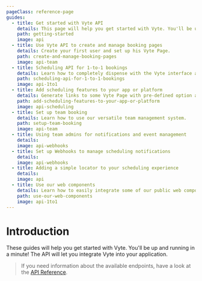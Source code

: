 ```yaml
---
pageClass: reference-page
guides:
  - title: Get started with Vyte API
    details: This page will help you get started with Vyte. You'll be up and running in a minute!
    path: getting-started
    image: api
  - title: Use Vyte API to create and manage booking pages
    details: Create your first user and set up his Vyte Page.
    path: create-and-manage-booking-pages
    image: api-team
  - title: Scheduling API for 1-to-1 bookings
    details: Learn how to completely dispense with the Vyte interface and fully manage 1-1 bookings using only the API.
    path: scheduling-api-for-1-to-1-bookings
    image: api-1to1
  - title: Add scheduling features to your app or platform
    details: Generate links to some Vyte Page with pre-defined option as path parameters.
    path: add-scheduling-features-to-your-app-or-platform
    image: api-scheduling
  - title: Set up team booking
    details: Learn how to use our versatile team management system.
    path: setup-team-booking
    image: api-team
  - title: Using team admins for notifications and event management
    details:
    image: api-webhooks
  - title: Set up Webhooks to manage scheduling notifications
    details:
    image: api-webhooks
  - title: Adding a simple locator to your scheduling experience
    details:
    image: api
  - title: Use our web components
    details: Learn how to easily integrate some of our public web components
    path: use-our-web-components
    image: api-1to1
---
```


# Introduction

These guides will help you get started with Vyte. You'll be up and running in a minute! The API will let you integrate Vyte into your application.

> If you need information about the available endpoints, have a look at the [API Reference](/reference).

<Guides/>
